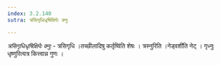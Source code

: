```yaml
---
index: 3.2.140
sutra: त्रसिगृधिधृषिक्षिपेः क्नुः

---
```

_त्रसिगृधिधृषिक्षिपेः क्नुः_ - त्रसिगृधि ।तच्छीलादिषु कर्तृष्वि॑ति शेषः । त्रस्नुरिति ।नेड्वशी॑ति नेट् । गृध्नुः धृष्णुरित्यत्र कित्त्वान्न गुणः ।